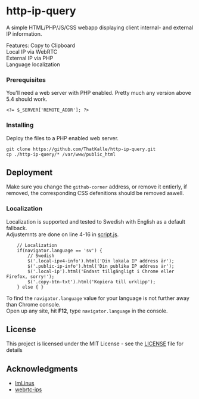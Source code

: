 # http-ip-query

A simple HTML/PHP/JS/CSS webapp displaying client internal- and external IP information.

Features: Copy to Clipboard<br>
          Local IP via WebRTC<br>
          External IP via PHP<br>
          Language localization<br>

### Prerequisites

You'll need a web server with PHP enabled. Pretty much any version above 5.4 should work.

```
<?= $_SERVER['REMOTE_ADDR']; ?>
```

### Installing

Deploy the files to a PHP enabled web server.
```
git clone https://github.com/ThatKalle/http-ip-query.git
cp ./http-ip-query/* /var/www/public_html
```

## Deployment

Make sure you change the `github-corner` address, or remove it entierly, if removed, the corresponding CSS defenitions should be removed aswell.

### Localization

Localization is supported and tested to Swedish with English as a default fallback.<br>
Adjustemnts are done on line 4-16 in [script.js](script.js).
```
    // Localization
    if(navigator.language == 'sv') {
        // Swedish
        $('.local-ipv4-info').html('Din lokala IP address är');
        $('.public-ip-info').html('Din publika IP address är');
        $('.local-ip').html('Endast tillgängligt i Chrome eller Firefox, sorry!');
        $('.copy-btn-txt').html('Kopiera till urklipp');
    } else { }
```
To find the `navigator.language` value for your language is not further away than Chrome console.<br>
Open up any site, hit **F12**, type `navigator.language` in the console.

## License

This project is licensed under the MIT License - see the [LICENSE](LICENSE) file for details

## Acknowledgments

* [ImLinus](https://github.com/imlinus)
* [webrtc-ips](https://github.com/diafygi/webrtc-ips)
